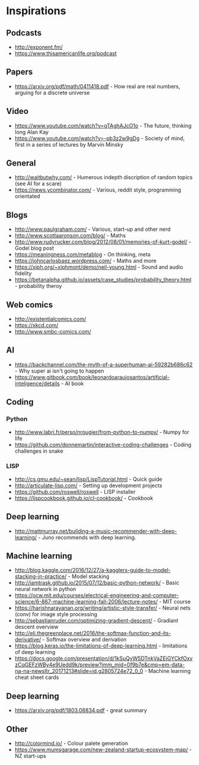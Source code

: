 # Inspirations

## Podcasts
* http://exponent.fm/
* https://www.thisamericanlife.org/podcast

## Papers
* https://arxiv.org/pdf/math/0411418.pdf - How real are real numbers, arguing for a discrete universe

## Video 
* https://www.youtube.com/watch?v=gTAghAJcO1o - The future, thinking long Alan Kay
* https://www.youtube.com/watch?v=-pb3z2w9gDg - Society of mind, first in a series of lectures by Marvin Minsky

## General
* http://waitbutwhy.com/ - Humerous indepth discription of random topics (see AI for a scare)
* https://news.ycombinator.com/ - Various, reddit style, programming orientated

## Blogs
* http://www.paulgraham.com/ - Various, start-up and other nerd
* http://www.scottaaronson.com/blog/ - Maths
* http://www.rudyrucker.com/blog/2012/08/01/memories-of-kurt-godel/ - Godel blog post
* https://meaningness.com/metablog - On thinking, meta
* https://johncarlosbaez.wordpress.com/ - Maths and more
* https://xiph.org/~xiphmont/demo/neil-young.html - Sound and audio fidelity
* https://betanalpha.github.io/assets/case_studies/probability_theory.html - probability theroy

## Web comics
* http://existentialcomics.com/
* https://xkcd.com/
* http://www.smbc-comics.com/

## AI
* https://backchannel.com/the-myth-of-a-superhuman-ai-59282b686c62 - Why super ai isn't going to happen
* https://www.gitbook.com/book/leonardoaraujosantos/artificial-inteligence/details - AI book

## Coding
### Python
* http://www.labri.fr/perso/nrougier/from-python-to-numpy/ - Numpy for life
* https://github.com/donnemartin/interactive-coding-challenges - Coding challenges in snake

### LISP
* http://cs.gmu.edu/~sean/lisp/LispTutorial.html - Quick guide
* http://articulate-lisp.com/ - Setting up development projects
* https://github.com/roswell/roswell - LISP installer
* https://lispcookbook.github.io/cl-cookbook/ - Cookbook

## Deep learning
* http://mattmurray.net/building-a-music-recommender-with-deep-learning/ - Juno recommends with deep learning.

## Machine learning
* http://blog.kaggle.com/2016/12/27/a-kagglers-guide-to-model-stacking-in-practice/ - Model stacking
* http://iamtrask.github.io/2015/07/12/basic-python-network/ - Basic neural network in python
* https://ocw.mit.edu/courses/electrical-engineering-and-computer-science/6-867-machine-learning-fall-2006/lecture-notes/ - MIT course
* https://harishnarayanan.org/writing/artistic-style-transfer/ - Neural nets (conv) for image style processing
* http://sebastianruder.com/optimizing-gradient-descent/ - Gradiant descent overview
* http://eli.thegreenplace.net/2016/the-softmax-function-and-its-derivative/ - Softmax overview and derivation
* https://blog.keras.io/the-limitations-of-deep-learning.html - limitations of deep learning
* https://docs.google.com/presentation/d/1kSuQyW5DTnkVaZEjGYCkfOxvzCqGEFzWBy4e9Uedd9k/preview?imm_mid=0f9b7e&cmp=em-data-na-na-newsltr_20171213#slide=id.g2805724e72_0_0 - Machine learning cheat sheet cards

## Deep learning 
* https://arxiv.org/pdf/1803.08834.pdf - great summary

## Other
* http://colormind.io/ - Colour palete generation
* https://www.mumsgarage.com/new-zealand-startup-ecosystem-map/ - NZ start-ups
